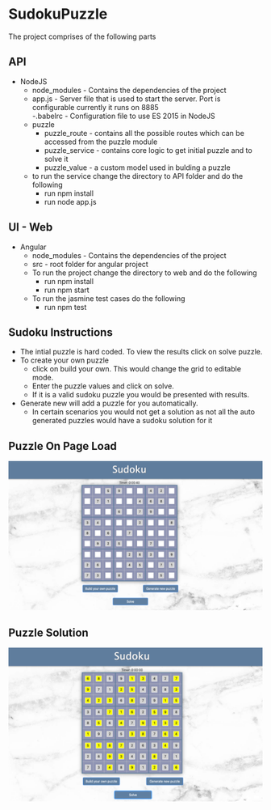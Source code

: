 # SudokuPuzzle

The project comprises of the following parts
## API 
- NodeJS
	- node_modules - Contains the dependencies of the project
  - app.js - Server file that is used to start the server. Port is configurable currently it runs on 8885  
  -.babelrc - Configuration file to use ES 2015 in NodeJS
  - puzzle
    - puzzle_route - contains all the possible routes which can be accessed from the puzzle module
    - puzzle_service - contains core logic to get initial puzzle and to solve it
    - puzzle_value - a custom model used in bulding a puzzle
  - to run the service change the directory to API folder and do the following
    - run npm install
    - run node app.js
## UI - Web 
- Angular
  - node_modules - Contains the dependencies of the project
  - src - root folder for angular project
  - To run the project change the directory to web and do the following
    - run npm install 
    - run npm start
  - To run the jasmine test cases do the following
    - run npm test

## Sudoku Instructions
  - The intial puzzle is hard coded. To view the results click on solve puzzle.
  - To create your own puzzle 
    - click on build your own. This would change the grid to editable mode. 
    - Enter the puzzle values and click on solve. 
    - If it is a valid sudoku puzzle you would be presented with results.  
  - Generate new will add a puzzle for you automatically.  
    - In certain scenarios you would not get a solution as not all the auto generated puzzles would have a sudoku solution for it  
  ## Puzzle On Page Load
![Screenshot](https://github.com/aniladevareddyca/SudokuPuzzle/blob/master/web/src/assets/puzzle_on_page_load.png?raw=true)

  ## Puzzle Solution
  ![Screenshot](https://github.com/aniladevareddyca/SudokuPuzzle/blob/master/web/src/assets/puzzle_solution_on_page_load.png?raw=true)


